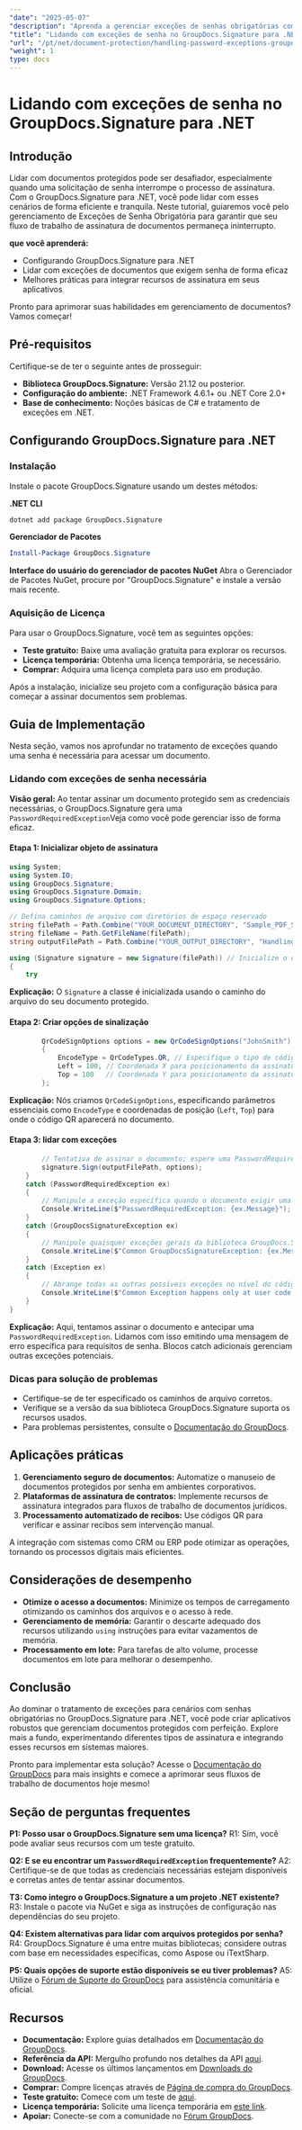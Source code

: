 ```yaml
---
"date": "2025-05-07"
"description": "Aprenda a gerenciar exceções de senhas obrigatórias com o GroupDocs.Signature para .NET. Domine a assinatura de documentos de forma integrada e aprimore os recursos de proteção de documentos do seu aplicativo."
"title": "Lidando com exceções de senha no GroupDocs.Signature para .NET - Um guia completo"
"url": "/pt/net/document-protection/handling-password-exceptions-groupdocs-signature-net/"
"weight": 1
type: docs
---
```

# Lidando com exceções de senha no GroupDocs.Signature para .NET

## Introdução

Lidar com documentos protegidos pode ser desafiador, especialmente quando uma solicitação de senha interrompe o processo de assinatura. Com o GroupDocs.Signature para .NET, você pode lidar com esses cenários de forma eficiente e tranquila. Neste tutorial, guiaremos você pelo gerenciamento de Exceções de Senha Obrigatória para garantir que seu fluxo de trabalho de assinatura de documentos permaneça ininterrupto.

**que você aprenderá:**
- Configurando GroupDocs.Signature para .NET
- Lidar com exceções de documentos que exigem senha de forma eficaz
- Melhores práticas para integrar recursos de assinatura em seus aplicativos

Pronto para aprimorar suas habilidades em gerenciamento de documentos? Vamos começar!

## Pré-requisitos

Certifique-se de ter o seguinte antes de prosseguir:
- **Biblioteca GroupDocs.Signature:** Versão 21.12 ou posterior.
- **Configuração do ambiente:** .NET Framework 4.6.1+ ou .NET Core 2.0+
- **Base de conhecimento:** Noções básicas de C# e tratamento de exceções em .NET.

## Configurando GroupDocs.Signature para .NET

### Instalação

Instale o pacote GroupDocs.Signature usando um destes métodos:

**.NET CLI**
```bash
dotnet add package GroupDocs.Signature
```

**Gerenciador de Pacotes**
```powershell
Install-Package GroupDocs.Signature
```

**Interface do usuário do gerenciador de pacotes NuGet**
Abra o Gerenciador de Pacotes NuGet, procure por "GroupDocs.Signature" e instale a versão mais recente.

### Aquisição de Licença
Para usar o GroupDocs.Signature, você tem as seguintes opções:
- **Teste gratuito:** Baixe uma avaliação gratuita para explorar os recursos.
- **Licença temporária:** Obtenha uma licença temporária, se necessário.
- **Comprar:** Adquira uma licença completa para uso em produção.

Após a instalação, inicialize seu projeto com a configuração básica para começar a assinar documentos sem problemas.

## Guia de Implementação

Nesta seção, vamos nos aprofundar no tratamento de exceções quando uma senha é necessária para acessar um documento.

### Lidando com exceções de senha necessária

**Visão geral:**
Ao tentar assinar um documento protegido sem as credenciais necessárias, o GroupDocs.Signature gera uma `PasswordRequiredException`Veja como você pode gerenciar isso de forma eficaz.

#### Etapa 1: Inicializar objeto de assinatura
```csharp
using System;
using System.IO;
using GroupDocs.Signature;
using GroupDocs.Signature.Domain;
using GroupDocs.Signature.Options;

// Defina caminhos de arquivo com diretórios de espaço reservado
string filePath = Path.Combine("YOUR_DOCUMENT_DIRECTORY", "Sample_PDF_Signed_PWD.pdf");
string fileName = Path.GetFileName(filePath);
string outputFilePath = Path.Combine("YOUR_OUTPUT_DIRECTORY", "HandlingExceptions", fileName);

using (Signature signature = new Signature(filePath)) // Inicialize o objeto Signature com o caminho do documento.
{
    try
```
**Explicação:** O `Signature` a classe é inicializada usando o caminho do arquivo do seu documento protegido.

#### Etapa 2: Criar opções de sinalização
```csharp
        QrCodeSignOptions options = new QrCodeSignOptions("JohnSmith")
        {
            EncodeType = QrCodeTypes.QR, // Especifique o tipo de código QR a ser usado.
            Left = 100, // Coordenada X para posicionamento da assinatura.
            Top = 100   // Coordenada Y para posicionamento da assinatura.
        };
```
**Explicação:** Nós criamos `QrCodeSignOptions`, especificando parâmetros essenciais como `EncodeType` e coordenadas de posição (`Left`, `Top`) para onde o código QR aparecerá no documento.

#### Etapa 3: lidar com exceções
```csharp
        // Tentativa de assinar o documento; espere uma PasswordRequiredException devido à senha ausente em LoadOptions.
        signature.Sign(outputFilePath, options);
    }
    catch (PasswordRequiredException ex)
    {
        // Manipule a exceção específica quando o documento exigir uma senha para ser aberto.
        Console.WriteLine($"PasswordRequiredException: {ex.Message}");
    }
    catch (GroupDocsSignatureException ex)
    {
        // Manipule quaisquer exceções gerais da biblioteca GroupDocs.Signature.
        Console.WriteLine($"Common GroupDocsSignatureException: {ex.Message}");
    }
    catch (Exception ex)
    {
        // Abrange todas as outras possíveis exceções no nível do código do usuário.
        Console.WriteLine($"Common Exception happens only at user code level: {ex.Message}");
    }
}
```
**Explicação:** Aqui, tentamos assinar o documento e antecipar uma `PasswordRequiredException`. Lidamos com isso emitindo uma mensagem de erro específica para requisitos de senha. Blocos catch adicionais gerenciam outras exceções potenciais.

### Dicas para solução de problemas
- Certifique-se de ter especificado os caminhos de arquivo corretos.
- Verifique se a versão da sua biblioteca GroupDocs.Signature suporta os recursos usados.
- Para problemas persistentes, consulte o [Documentação do GroupDocs](https://docs.groupdocs.com/signature/net/).

## Aplicações práticas

1. **Gerenciamento seguro de documentos:** Automatize o manuseio de documentos protegidos por senha em ambientes corporativos.
2. **Plataformas de assinatura de contratos:** Implemente recursos de assinatura integrados para fluxos de trabalho de documentos jurídicos.
3. **Processamento automatizado de recibos:** Use códigos QR para verificar e assinar recibos sem intervenção manual.

A integração com sistemas como CRM ou ERP pode otimizar as operações, tornando os processos digitais mais eficientes.

## Considerações de desempenho
- **Otimize o acesso a documentos:** Minimize os tempos de carregamento otimizando os caminhos dos arquivos e o acesso à rede.
- **Gerenciamento de memória:** Garantir o descarte adequado dos recursos utilizando `using` instruções para evitar vazamentos de memória.
- **Processamento em lote:** Para tarefas de alto volume, processe documentos em lote para melhorar o desempenho.

## Conclusão

Ao dominar o tratamento de exceções para cenários com senhas obrigatórias no GroupDocs.Signature para .NET, você pode criar aplicativos robustos que gerenciam documentos protegidos com perfeição. Explore mais a fundo, experimentando diferentes tipos de assinatura e integrando esses recursos em sistemas maiores.

Pronto para implementar esta solução? Acesse o [Documentação do GroupDocs](https://docs.groupdocs.com/signature/net/) para mais insights e comece a aprimorar seus fluxos de trabalho de documentos hoje mesmo!

## Seção de perguntas frequentes

**P1: Posso usar o GroupDocs.Signature sem uma licença?**
R1: Sim, você pode avaliar seus recursos com um teste gratuito.

**Q2: E se eu encontrar um `PasswordRequiredException` frequentemente?**
A2: Certifique-se de que todas as credenciais necessárias estejam disponíveis e corretas antes de tentar assinar documentos.

**T3: Como integro o GroupDocs.Signature a um projeto .NET existente?**
R3: Instale o pacote via NuGet e siga as instruções de configuração nas dependências do seu projeto.

**Q4: Existem alternativas para lidar com arquivos protegidos por senha?**
R4: GroupDocs.Signature é uma entre muitas bibliotecas; considere outras com base em necessidades específicas, como Aspose ou iTextSharp.

**P5: Quais opções de suporte estão disponíveis se eu tiver problemas?**
A5: Utilize o [Fórum de Suporte do GroupDocs](https://forum.groupdocs.com/c/signature/) para assistência comunitária e oficial.

## Recursos
- **Documentação:** Explore guias detalhados em [Documentação do GroupDocs](https://docs.groupdocs.com/signature/net/).
- **Referência da API:** Mergulho profundo nos detalhes da API [aqui](https://reference.groupdocs.com/signature/net/).
- **Download:** Acesse os últimos lançamentos em [Downloads do GroupDocs](https://releases.groupdocs.com/signature/net/).
- **Comprar:** Compre licenças através de [Página de compra do GroupDocs](https://purchase.groupdocs.com/buy).
- **Teste gratuito:** Comece com um teste de [aqui](https://releases.groupdocs.com/signature/net/).
- **Licença temporária:** Solicite uma licença temporária em [este link](https://purchase.groupdocs.com/temporary-license/).
- **Apoiar:** Conecte-se com a comunidade no [Fórum GroupDocs](https://forum.groupdocs.com/c/signature/).